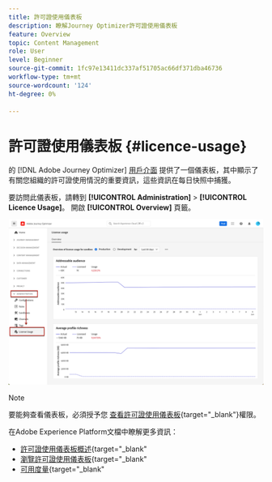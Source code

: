 ```yaml
---
title: 許可證使用儀表板
description: 瞭解Journey Optimizer許可證使用儀表板
feature: Overview
topic: Content Management
role: User
level: Beginner
source-git-commit: 1fc97e13411dc337af51705ac66df371dba46736
workflow-type: tm+mt
source-wordcount: '124'
ht-degree: 0%

---
```


# 許可證使用儀表板 {#licence-usage}

的 [!DNL Adobe Journey Optimizer] [用戶介面](../start/user-interface.md) 提供了一個儀表板，其中顯示了有關您組織的許可證使用情況的重要資訊，這些資訊在每日快照中捕獲。

要訪問此儀表板，請轉到 **[!UICONTROL Administration]** > **[!UICONTROL Licence Usage]**。 開啟 **[!UICONTROL Overview]** 頁籤。

![](assets/licence-usage-dashboard.png)

>[!NOTE]
>
>要能夠查看儀表板，必須授予您 [查看許可證使用儀表板](https://experienceleague.adobe.com/docs/experience-platform/dashboards/permissions.html?lang=en#available-permissions){target=&quot;_blank&quot;}權限。

在Adobe Experience Platform文檔中瞭解更多資訊：

* [許可證使用儀表板概述](https://experienceleague.adobe.com/docs/experience-platform/dashboards/guides/license-usage.html){target=&quot;_blank&quot;
* [瀏覽許可證使用儀表板](https://experienceleague.adobe.com/docs/experience-platform/dashboards/guides/license-usage.html#exploring-the-license-usage-dashboard){target=&quot;_blank&quot;
* [可用度量](https://experienceleague.adobe.com/docs/experience-platform/dashboards/guides/license-usage.html#available-metrics){target=&quot;_blank&quot;
